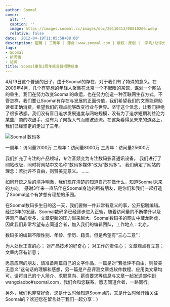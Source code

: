 ```yaml
---
author: Soomal
cover:
  alt: ''
  caption: ''
  image: https://images.soomal.cc/images/doc/20110413/00010206.webp
  relative: false
date: '2012-04-19T11:05:58+08:00'
description: 招聘 | 三周年 | 源自：www.soomal.com | 版权：原创 |  平均/总评分：10.00/160
tags:
- Soomal
- 新闻稿
- 站务
title: Soomal重张3周年感言暨招聘启事
---
```


4月19日这个普通的日子，由于Soomal的存在，对于我们有了特殊的意义。在2009年4月，几个有梦想的年轻人聚集在北京一个不起眼的茶馆，谋划一个网站的重生。我们在努力改变Soomal的命运，也在努力创造一种互联网生存方式。不管怎样，我们要让Soomal有存在与发展的正面价值，我们希望我们的文章能帮助读者正确消费，希望我们的观点能够改变行业与世界。坚守这个信念，让我们拒绝了很多诱惑。我们没有盲目追求发展速度与网站规模，没有为了追求短期利益沦为某些厂商的吹鼓手，没有为了聚拢人气而随波逐流。在这条看得见未来的道路上，我们已经坚定的走过了三年。

![Soomal 数码多](https://images.soomal.cc/images/doc/20110413/00010206.webp)





一周年：访问量2000万
二周年：访问量8000万
三周年：访问量25600万

我们扩充了专注的产品领域，专注音频变为专注数码影音通讯设备。
我们进行了网站改版，同时将网站中文名称“数码多媒体”改为“数码多”。
我们确定了网站的理念：若批评不自由，则赞美无意义。
……

如同开悟之后的清净明澈，我们现在清楚的知道自己在做什么，知道Soomal未来的方向。
感谢3年来一直陪伴在Soomal身边的所有朋友，是你们和我们一起打造了Soomal这个有梦想有理想的乐园。

在Soomal数码多生日的这一天，我们要做一件非常有意义的事，公开招聘编辑。
经过3年的发展，Soomal数码多已经逐步进入正轨，随着访问量的不断攀升以及评测产品的增多，文章更新的压力越来越大。Soomal数码多的网友中藏龙卧虎，因此我们非常希望有志同道合者，加入我们的编辑团队，工作地点：北京。

数码多的编辑不限性别、年龄、学历、籍贯。但是希望有“三心二意”：


为人处世正直的心；
对产品技术的好奇心；
对工作的责任心；
文章观点有立意；
文章内容有新意；

愿意应聘的朋友，请准备两篇自己的文字作品，一篇是对“若批评不自由，则赞美无意义”这句话的理解和感想，另一篇是产品评测文章或软件教程、应用类文章均可。请将自己的个人简介、求职意向、薪资要求等信息与文章一起发送邮件到wangxiaobo#soomal.com，我们会和您联系。愿志同道合者，一路同行。


另外，我们也非常好奇，您是什么时候知道Soomal的，又是什么时候开始关注Soomal的？欢迎您在留言处于我们一起分享：）